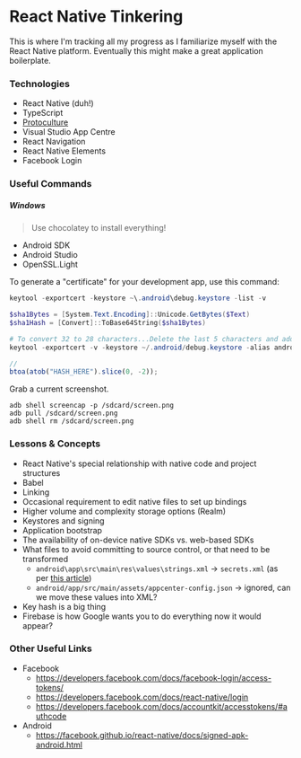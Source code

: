 # React Native Tinkering

This is where I'm tracking all my progress as I familiarize myself with the React Native platform.  Eventually this might make a great application boilerplate.

### Technologies

 - React Native (duh!)
 - TypeScript
 - [Protoculture](https://github.com/atrauzzi/protoculture)
 - Visual Studio App Centre
 - React Navigation
 - React Native Elements
 - Facebook Login

### Useful Commands

##### Windows

> Use chocolatey to install everything!

 - Android SDK
 - Android Studio
 - OpenSSL.Light

To generate a "certificate" for your development app, use this command:

```powershell
keytool -exportcert -keystore ~\.android\debug.keystore -list -v

$sha1Bytes = [System.Text.Encoding]::Unicode.GetBytes($Text)
$sha1Hash = [Convert]::ToBase64String($sha1Bytes)

# To convert 32 to 28 characters...Delete the last 5 characters and add an `=` at the end of this output to get the Facebook hash. (https://stackoverflow.com/a/41293760/128991)
keytool -exportcert -v -keystore ~/.android/debug.keystore -alias androiddebugkey -storepass android -keypass android | C:\Program` Files\OpenSSL\bin\openssl sha1 -binary | C:\Program` Files\OpenSSL\bin\openssl base64

```

```javascript
// 
btoa(atob("HASH_HERE").slice(0, -2));
```


Grab a current screenshot.

```poewrshell
adb shell screencap -p /sdcard/screen.png
adb pull /sdcard/screen.png
adb shell rm /sdcard/screen.png
```

### Lessons & Concepts

 - React Native's special relationship with native code and project structures
 - Babel
 - Linking
 - Occasional requirement to edit native files to set up bindings
 - Higher volume and complexity storage options (Realm)
 - Keystores and signing
 - Application bootstrap
 - The availability of on-device native SDKs vs. web-based SDKs
 - What files to avoid committing to source control, or that need to be transformed
   - `android\app\src\main\res\values\strings.xml` -> `secrets.xml` (as per [this article](https://github.com/codepath/android_guides/wiki/Storing-Secret-Keys-in-Android))
   - `android/app/src/main/assets/appcenter-config.json` -> ignored, can we move these values into XML?
 - Key hash is a big thing
 - Firebase is how Google wants you to do everything now it would appear?


### Other Useful Links

 - Facebook
   - https://developers.facebook.com/docs/facebook-login/access-tokens/
   - https://developers.facebook.com/docs/react-native/login
   - https://developers.facebook.com/docs/accountkit/accesstokens/#authcode
 - Android
   - https://facebook.github.io/react-native/docs/signed-apk-android.html